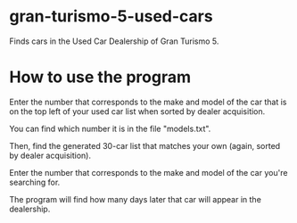 # gran-turismo-5-used-cars
Finds cars in the Used Car Dealership of Gran Turismo 5.

# How to use the program
Enter the number that corresponds to the make and model of the car that is on the top left of your used car list when sorted by dealer acquisition. 

You can find which number it is in the file "models.txt".

Then, find the generated 30-car list that matches your own (again, sorted by dealer acquisition).

Enter the number that corresponds to the make and model of the car you're searching for.

The program will find how many days later that car will appear in the dealership.
